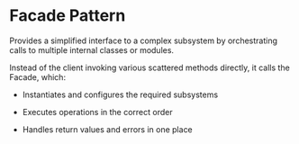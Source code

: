 # Facade Pattern

Provides a simplified interface to a complex subsystem by orchestrating calls to multiple internal classes or modules.

Instead of the client invoking various scattered methods directly, it calls the Facade, which:

- Instantiates and configures the required subsystems

- Executes operations in the correct order

- Handles return values and errors in one place
